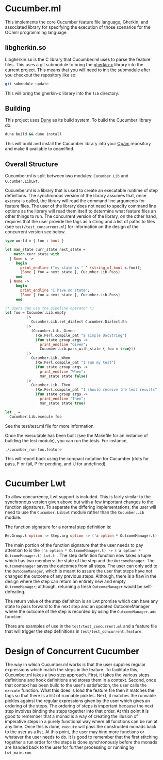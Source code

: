 # Cucumber.ml

This implements the core Cucumber feature file language, Gherkin, and
associated library for specifying the execution of those scenarios for
the OCaml programming language.

## libgherkin.so

Libgherkin.so is the C library that Cucumber.ml uses to parse the
feature files.  This uses a git submodule to bring the
[gherkin-c](https://github.com/cucumber/gherkin-c) library into the
current project.  This means that you will need to init the submodule
after you checkout the repository like so:

```bash
git submodule update
```

This will bring the gherkin-c library into the `lib` directory.

## Building

This project uses [Dune](https://github.com/ocaml/dune) as its build
system.  To build the Cucumber library do:

```bash
dune build && dune install
```

This will build and install the Cucumber library into your
[Opam](https://opam.ocaml.org/) repository and make it available to
ocamlfind.

## Overall Structure

Cucumber.ml is split between two modules: `Cucumber.Lib` and
`Cucumber.LibLwt`.

Cucumber.ml is a library that is used to create an executable runtime
of step definitions.  The synchronous version of the library assumes
that, once `execute` is called, the library will read the command line
arguments for feature files.  The user of the library does not need to
specify command line options as the library will read them itself to
determine what feature files an other things to run.  The concurrent
version of the library, on the other hand, requires that the user
provide the tags as a string and a list of paths to files (see
`test/test_concurrent.ml`) for information on the design of the
concurrent version see below.

```ocaml
type world = { foo : bool }

let man_state curr_state next_state = 
    match curr_state with
  | Some x ->
     begin
       print_endline ("my state is " ^ (string_of_bool x.foo));
       (Some { foo = next_state }, Cucumber.Lib.Pass)
     end
  | None ->
     begin
       print_endline "I have no state";
       (Some { foo = next_state }, Cucumber.Lib.Pass)
     end

(* users can use the pipeline operator *)
let foo = Cucumber.Lib.empty
          |>
            Cucumber.Lib.set_dialect Cucumber.Dialect.En
          |>
            (Cucumber.Lib._Given
              (Re.Perl.compile_pat "a simple DocString")
              (fun state group args ->
                print_endline "Given";
                Cucumber.Lib.pass_with_state { foo = true}))
          |>
            Cucumber.Lib._When
              (Re.Perl.compile_pat "I run my test")
              (fun state group args ->
                print_endline "When";
                man_state state false)
          |>
            Cucumber.Lib._Then
              (Re.Perl.compile_pat "I should receive the test results")
              (fun state group args ->
                print_endline "Then";
                man_state state true)

let _ =
  Cucumber.Lib.execute foo

```

See the test/test.ml file for more information.

Once the executable has been built (see the Makefile for an instance
of building the test module), you can run the tests.  For instance,

```
./cucumber_run foo.feature
```

This will report back using the compact notation for Cucumber (dots
for pass, F or fail, P for pending, and U for undefined).


# Cucumber Lwt

To allow concurrency, Lwt support is included.  This is fairly similar
to the synchronous version given above but with a few important changes
to the function signatures.  To separate the differing
implementations, the user will need to use the `Cucumber.LibLwt`
module rather than the `Cucumber.Lib` module.

The function signature for a normal step definition is:

```ocaml
Re.Group.t option -> Step.arg option -> ('a option * OutcomeManager.t) -> ('a option * OutcomeManager.t) Lwt.t
```

The main portion of the function signature that the user needs to pay
attention to is the `('a option * OutcomeManager.t) -> ('a option *
OutcomeManager.t) Lwt.t `.  The step definition function now takes a
tuple which has two members: the state of the step and the
`OutcomeManager`.  The `OutcomeManager` saves the outcomes from all
steps.  The user can only add to the `OutcomeManager`, which is meant
to assure the user that steps have not changed the outcome of any
previous steps.  Although, there is a flaw in the design where the
step can return an entirely new and empty `OutcomeManager`; although,
returning a fresh `OutcomeManager` would be self-defeating.

The return value of the step definition is an Lwt promise which can
have any state to pass forward to the next step and an updated
OutcomeManager where the outcome of the step is recorded by using the
`OutcomeManager.add` function.  

There are examples of use in the `test/test_concurrent.ml` and a feature
file that will trigger the step definitions in
`test/test_concurrent.feature`.

# Design of Concurrent Cucumber

The way in which Cucumber.ml works is that the user supplies regular
expressions which match the steps in the feature.  To facilitate this,
Cucumber.ml takes a two step approach.  First, it takes the various
steps definitions and hook definitions and stores them in a context.
Second, once that context has been build to the user's satisfaction,
the user calls the `execute` function.  What this does is load the
feature file then it matches the tags so that there is a list of
runnable pickles.  Next, it matches the runnable pickles against the
regular expressions given by the user which gives an ordering of the
steps.  The ordering of steps is important because the next step
involves binding the steps together into that order.  At this point it
is good to remember that a monad is a way of creating the illusion of
imperative steps in a purely functional way where all functions can be
run at any time.  Once this is done, `execute` will pass the
constructed monads back to the user as a list.  At this point, the
user may bind more functions or whatever the user needs to do.  It is
good to remember that the first stitching together a run order for the
steps is done synchronously before the monads are handed back to the
user for further processing or running by `Lwt_main.run`.

